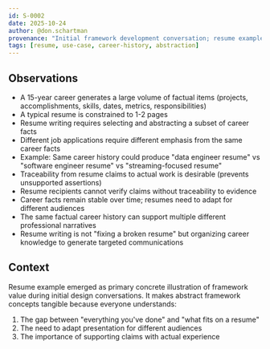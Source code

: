 ```yaml
---
id: S-0002
date: 2025-10-24
author: @don.schartman
provenance: "Initial framework development conversation; resume example as motivating use case"
tags: [resume, use-case, career-history, abstraction]
---
```


## Observations

- A 15-year career generates a large volume of factual items (projects, accomplishments, skills, dates, metrics, responsibilities)
- A typical resume is constrained to 1-2 pages
- Resume writing requires selecting and abstracting a subset of career facts
- Different job applications require different emphasis from the same career facts
- Example: Same career history could produce "data engineer resume" vs "software engineer resume" vs "streaming-focused resume"
- Traceability from resume claims to actual work is desirable (prevents unsupported assertions)
- Resume recipients cannot verify claims without traceability to evidence
- Career facts remain stable over time; resumes need to adapt for different audiences
- The same factual career history can support multiple different professional narratives
- Resume writing is not "fixing a broken resume" but organizing career knowledge to generate targeted communications

## Context

Resume example emerged as primary concrete illustration of framework value during initial design conversations. It makes abstract framework concepts tangible because everyone understands:
1. The gap between "everything you've done" and "what fits on a resume"
2. The need to adapt presentation for different audiences
3. The importance of supporting claims with actual experience
